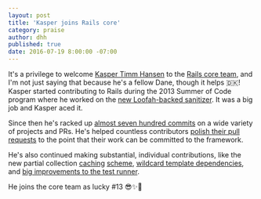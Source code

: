 ```yaml
---
layout: post
title: 'Kasper joins Rails core'
category: praise
author: dhh
published: true
date: 2016-07-19 8:00:00 -07:00
---
```


It's a privilege to welcome <a href="https://github.com/kaspth">Kasper Timm Hansen</a> to the <a href="https://rubyonrails.org/community/#core">Rails core team</a>, and I'm not just saying that because he's a fellow Dane, though it helps 🇩🇰! Kasper started contributing to Rails during the 2013 Summer of Code program where he worked on the <a href="https://github.com/rails/rails/pull/11218">new Loofah-backed sanitizer</a>. It was a big job and Kasper aced it.

Since then he's racked up <a href="http://contributors.rubyonrails.org/contributors/kasper-timm-hansen/commits">almost seven hundred commits</a> on a wide variety of projects and PRs. He's helped countless contributors <a href="https://github.com/rails/rails/issues?utf8=✓&q=commenter%3Akaspth%20">polish their pull requests</a> to the point that their work can be committed to the framework.

He's also continued making substantial, individual contributions, like the new partial collection <a href="https://github.com/rails/rails/pull/18948">caching</a> <a href="https://github.com/rails/rails/pull/23695">scheme</a>, <a href="https://github.com/rails/rails/pull/20904">wildcard template dependencies</a>, and <a href="https://github.com/rails/rails/pull/19571">big improvements to the test runner</a>.

He joins the core team as lucky #13 😎✨👏
